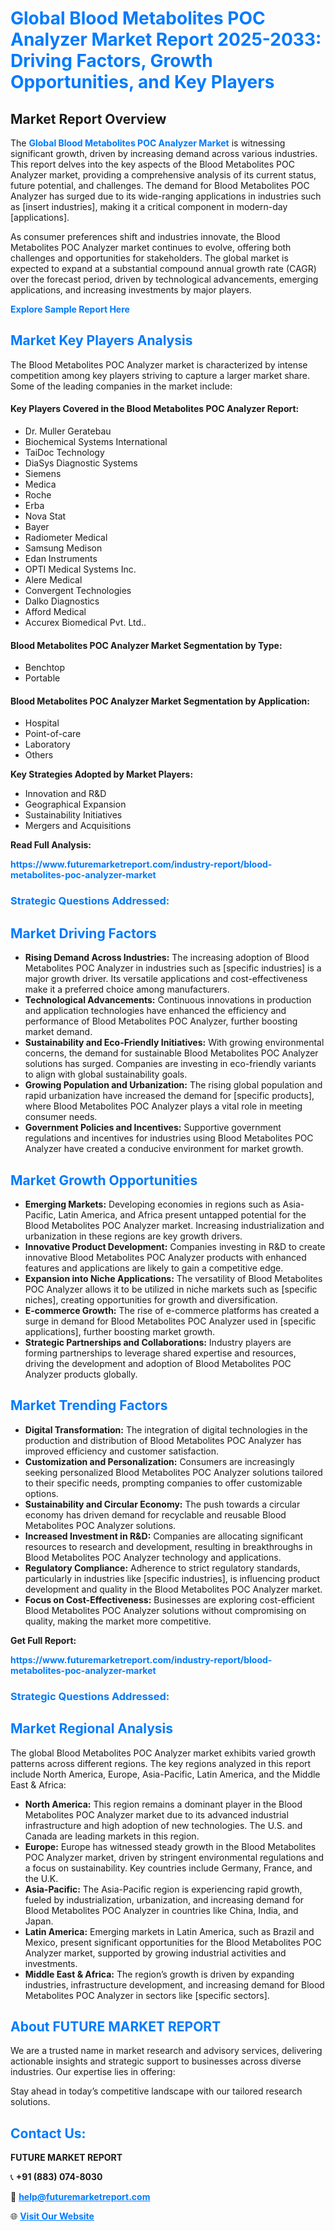 <h1 style="color: #007BFF;">Global Blood Metabolites POC Analyzer Market Report 2025-2033: Driving Factors, Growth Opportunities, and Key Players</h1>

<section id="overview">
<h2>Market Report Overview</h2>
<p>The <a href="https://www.futuremarketreport.com/industry-report/blood-metabolites-poc-analyzer-market" style="color: #007BFF; text-decoration: none;"><strong>Global Blood Metabolites POC Analyzer Market</strong></a> is witnessing significant growth, driven by increasing demand across various industries. This report delves into the key aspects of the Blood Metabolites POC Analyzer market, providing a comprehensive analysis of its current status, future potential, and challenges. The demand for Blood Metabolites POC Analyzer has surged due to its wide-ranging applications in industries such as [insert industries], making it a critical component in modern-day [applications].</p>
<p>As consumer preferences shift and industries innovate, the Blood Metabolites POC Analyzer market continues to evolve, offering both challenges and opportunities for stakeholders. The global market is expected to expand at a substantial compound annual growth rate (CAGR) over the forecast period, driven by technological advancements, emerging applications, and increasing investments by major players.</p>
</section>

<section id="overview">
<p><a href="https://www.futuremarketreport.com/request-sample/reportId=58350" style="color: #007BFF; text-decoration: none;"><strong>Explore Sample Report Here</strong></a></p>
</section>

<section id="key-players">
<h2 style="color: #007BFF;">Market Key Players Analysis</h2>
<p>The Blood Metabolites POC Analyzer market is characterized by intense competition among key players striving to capture a larger market share. Some of the leading companies in the market include:</p>
<h4>Key Players Covered in the Blood Metabolites POC Analyzer Report:</h4>
<ul><li>Dr. Muller Geratebau</li><li>Biochemical Systems International</li><li>TaiDoc Technology</li><li>DiaSys Diagnostic Systems</li><li>Siemens</li><li>Medica</li><li>Roche</li><li>Erba</li><li>Nova Stat</li><li>Bayer</li><li>Radiometer Medical</li><li>Samsung Medison</li><li>Edan Instruments</li><li>OPTI Medical Systems Inc.</li><li>Alere Medical</li><li>Convergent Technologies</li><li>Dalko Diagnostics</li><li>Afford Medical</li><li>Accurex Biomedical Pvt. Ltd..</li></ul>
<h4>Blood Metabolites POC Analyzer Market Segmentation by Type:</h4>
<ul><li>Benchtop</li><li>Portable</li></ul>

<h4>Blood Metabolites POC Analyzer Market Segmentation by Application:</h4>
<ul><li>Hospital</li><li>Point-of-care</li><li>Laboratory</li><li>Others</li></ul>
<p><strong>Key Strategies Adopted by Market Players:</strong></p>
<ul>
<li>Innovation and R&D</li>
<li>Geographical Expansion</li>
<li>Sustainability Initiatives</li>
<li>Mergers and Acquisitions</li>
</ul>
</section>

<section>
<p><strong>Read Full Analysis: </strong></p><a href="https://www.futuremarketreport.com/industry-report/blood-metabolites-poc-analyzer-market" style="color: #007BFF; text-decoration: none;"><strong>https://www.futuremarketreport.com/industry-report/blood-metabolites-poc-analyzer-market</strong></a>
<h3 style="color: #007BFF;">Strategic Questions Addressed:</h3>
</section>

<section id="driving-factors">
<h2 style="color: #007BFF;">Market Driving Factors</h2>
<ul>
<li><strong>Rising Demand Across Industries:</strong> The increasing adoption of Blood Metabolites POC Analyzer in industries such as [specific industries] is a major growth driver. Its versatile applications and cost-effectiveness make it a preferred choice among manufacturers.</li>
<li><strong>Technological Advancements:</strong> Continuous innovations in production and application technologies have enhanced the efficiency and performance of Blood Metabolites POC Analyzer, further boosting market demand.</li>
<li><strong>Sustainability and Eco-Friendly Initiatives:</strong> With growing environmental concerns, the demand for sustainable Blood Metabolites POC Analyzer solutions has surged. Companies are investing in eco-friendly variants to align with global sustainability goals.</li>
<li><strong>Growing Population and Urbanization:</strong> The rising global population and rapid urbanization have increased the demand for [specific products], where Blood Metabolites POC Analyzer plays a vital role in meeting consumer needs.</li>
<li><strong>Government Policies and Incentives:</strong> Supportive government regulations and incentives for industries using Blood Metabolites POC Analyzer have created a conducive environment for market growth.</li>
</ul>
</section>

<section id="growth-opportunities">
<h2 style="color: #007BFF;">Market Growth Opportunities</h2>
<ul>
<li><strong>Emerging Markets:</strong> Developing economies in regions such as Asia-Pacific, Latin America, and Africa present untapped potential for the Blood Metabolites POC Analyzer market. Increasing industrialization and urbanization in these regions are key growth drivers.</li>
<li><strong>Innovative Product Development:</strong> Companies investing in R&D to create innovative Blood Metabolites POC Analyzer products with enhanced features and applications are likely to gain a competitive edge.</li>
<li><strong>Expansion into Niche Applications:</strong> The versatility of Blood Metabolites POC Analyzer allows it to be utilized in niche markets such as [specific niches], creating opportunities for growth and diversification.</li>
<li><strong>E-commerce Growth:</strong> The rise of e-commerce platforms has created a surge in demand for Blood Metabolites POC Analyzer used in [specific applications], further boosting market growth.</li>
<li><strong>Strategic Partnerships and Collaborations:</strong> Industry players are forming partnerships to leverage shared expertise and resources, driving the development and adoption of Blood Metabolites POC Analyzer products globally.</li>
</ul>
</section>

<section id="trending-factors">
<h2 style="color: #007BFF;">Market Trending Factors</h2>
<ul>
<li><strong>Digital Transformation:</strong> The integration of digital technologies in the production and distribution of Blood Metabolites POC Analyzer has improved efficiency and customer satisfaction.</li>
<li><strong>Customization and Personalization:</strong> Consumers are increasingly seeking personalized Blood Metabolites POC Analyzer solutions tailored to their specific needs, prompting companies to offer customizable options.</li>
<li><strong>Sustainability and Circular Economy:</strong> The push towards a circular economy has driven demand for recyclable and reusable Blood Metabolites POC Analyzer solutions.</li>
<li><strong>Increased Investment in R&D:</strong> Companies are allocating significant resources to research and development, resulting in breakthroughs in Blood Metabolites POC Analyzer technology and applications.</li>
<li><strong>Regulatory Compliance:</strong> Adherence to strict regulatory standards, particularly in industries like [specific industries], is influencing product development and quality in the Blood Metabolites POC Analyzer market.</li>
<li><strong>Focus on Cost-Effectiveness:</strong> Businesses are exploring cost-efficient Blood Metabolites POC Analyzer solutions without compromising on quality, making the market more competitive.</li>
</ul>
</section>

<section>
<p><strong>Get Full Report: </strong></p><a href="https://www.futuremarketreport.com/industry-report/blood-metabolites-poc-analyzer-market" style="color: #007BFF; text-decoration: none;"><strong>https://www.futuremarketreport.com/industry-report/blood-metabolites-poc-analyzer-market</strong></a>
<h3 style="color: #007BFF;">Strategic Questions Addressed:</h3>
</section>


<section id="regional-analysis">
<h2 style="color: #007BFF;">Market Regional Analysis</h2>
<p>The global Blood Metabolites POC Analyzer market exhibits varied growth patterns across different regions. The key regions analyzed in this report include North America, Europe, Asia-Pacific, Latin America, and the Middle East & Africa:</p>
<ul>
<li><strong>North America:</strong> This region remains a dominant player in the Blood Metabolites POC Analyzer market due to its advanced industrial infrastructure and high adoption of new technologies. The U.S. and Canada are leading markets in this region.</li>
<li><strong>Europe:</strong> Europe has witnessed steady growth in the Blood Metabolites POC Analyzer market, driven by stringent environmental regulations and a focus on sustainability. Key countries include Germany, France, and the U.K.</li>
<li><strong>Asia-Pacific:</strong> The Asia-Pacific region is experiencing rapid growth, fueled by industrialization, urbanization, and increasing demand for Blood Metabolites POC Analyzer in countries like China, India, and Japan.</li>
<li><strong>Latin America:</strong> Emerging markets in Latin America, such as Brazil and Mexico, present significant opportunities for the Blood Metabolites POC Analyzer market, supported by growing industrial activities and investments.</li>
<li><strong>Middle East & Africa:</strong> The region’s growth is driven by expanding industries, infrastructure development, and increasing demand for Blood Metabolites POC Analyzer in sectors like [specific sectors].</li>
</ul>
</section>

<footer>
<h2 style="color: #007BFF;">About FUTURE MARKET REPORT</h2>
<p>We are a trusted name in market research and advisory services, delivering actionable insights and strategic support to businesses across diverse industries. Our expertise lies in offering:</p>

<p>Stay ahead in today’s competitive landscape with our tailored research solutions.</p>

<h2 style="color: #007BFF;">Contact Us:</h2>
<p><strong>FUTURE MARKET REPORT</strong></p>
<p>📞 <strong>+91 (883) 074-8030</strong></p>
<p>📧 <strong><a href="mailto:help@futuremarketreport.com" style="color: #007BFF;">help@futuremarketreport.com</a></strong></p>
<p>🌐 <strong><a href="https://www.futuremarketreport.com/" style="color: #007BFF;">Visit Our Website</a></strong></p>
</footer>
